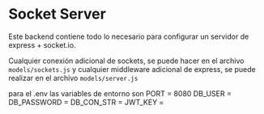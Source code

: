 # Socket Server

Este backend contiene todo lo necesario para configurar un servidor de express + socket.io.

Cualquier conexión adicional de sockets, se puede hacer en el archivo ```models/sockets.js``` y cualquier middleware adicional de express, se puede realizar en el archivo ```models/server.js```


para el .env las variables de entorno son
PORT = 8080
DB_USER = 
DB_PASSWORD = 
DB_CON_STR = 
JWT_KEY = 
